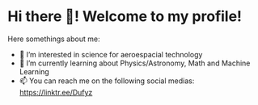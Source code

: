# Hi there 👋! Welcome to my profile!

Here somethings about me:

- 👀 I’m interested in science for aeroespacial technology
- 🚀 I’m currently learning about Physics/Astronomy, Math and Machine Learning
- 📫 You can reach me on the following social medias: https://linktr.ee/Dufyz

<!---
Dufyz/Dufyz is a ✨ special ✨ repository because its `README.md` (this file) appears on your GitHub profile.
You can click the Preview link to take a look at your changes.
--->
